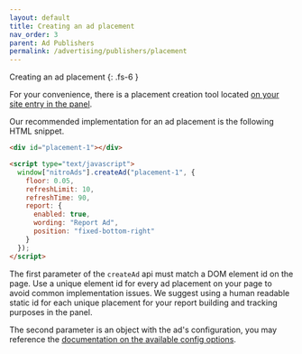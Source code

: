 ```yaml
---
layout: default
title: Creating an ad placement
nav_order: 3
parent: Ad Publishers
permalink: /advertising/publishers/placement
---
```


Creating an ad placement
{: .fs-6 }

For your convenience, there is a placement creation tool located [on your site entry in the panel](https://panel.nitropay.com/sites).

Our recommended implementation for an ad placement is the following HTML snippet.

```html
<div id="placement-1"></div>

<script type="text/javascript">
  window["nitroAds"].createAd("placement-1", {
    floor: 0.05,
    refreshLimit: 10,
    refreshTime: 90,
    report: {
      enabled: true,
      wording: "Report Ad",
      position: "fixed-bottom-right"
    }
  });
</script>
```

The first parameter of the `createAd` api must match a DOM element id on the page. Use a unique element id for every ad placement on your page to avoid common implementation issues. We suggest using a human readable static id for each unique placement for your report building and tracking purposes in the panel.

The second parameter is an object with the ad's configuration, you may reference the [documentation on the available config options](/advertising/publishers/config).

